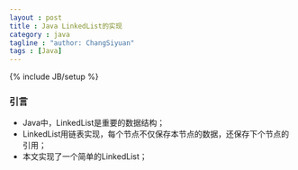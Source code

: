 ```yaml
---
layout : post
title : Java LinkedList的实现
category : java
tagline : "author: ChangSiyuan"
tags : [Java]
---
```

{% include JB/setup %}

### 引言
- Java中，LinkedList是重要的数据结构；
- LinkedList用链表实现，每个节点不仅保存本节点的数据，还保存下个节点的引用；
- 本文实现了一个简单的LinkedList；

